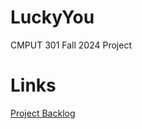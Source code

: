 # LuckyYou
CMPUT 301 Fall 2024 Project
# Links
[Project Backlog](https://github.com/orgs/CMPUT301F24nocode/projects/2)
